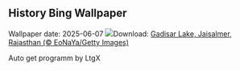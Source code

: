 ## History Bing Wallpaper
Wallpaper date: 2025-06-07
![](https://www.bing.com/th?id=OHR.GadisarLake_EN-IN3675528422_UHD.jpg&w=1000)Download: [Gadisar Lake, Jaisalmer, Rajasthan (© EoNaYa/Getty Images)](https://www.bing.com/th?id=OHR.GadisarLake_EN-IN3675528422_UHD.jpg)

Auto get programm by LtgX
